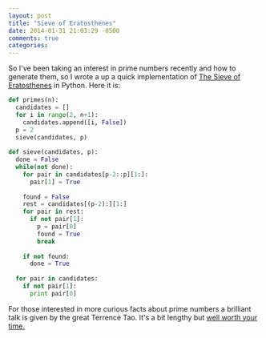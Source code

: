 ```yaml
---
layout: post
title: "Sieve of Eratosthenes"
date: 2014-01-31 21:03:29 -0500
comments: true
categories: 
---
```


So I've been taking an interest in prime numbers recently and how to generate them, so I wrote a up a quick implementation of [The Sieve of Eratosthenes](http://en.wikipedia.org/wiki/Sieve_of_Eratosthenes) in Python. Here it is:

``` python
def primes(n):
  candidates = []
  for i in range(2, n+1):
    candidates.append([i, False])
  p = 2
  sieve(candidates, p)
 
def sieve(candidates, p):
  done = False
  while(not done):
    for pair in candidates[p-2::p][1:]:
      pair[1] = True
  
    found = False
    rest = candidates[(p-2):][1:]
    for pair in rest:
      if not pair[1]:
        p = pair[0]
        found = True
        break
   
    if not found:
      done = True
    
  for pair in candidates:
    if not pair[1]:
      print pair[0]
```

For those interested in more curious facts about prime numbers a brilliant talk is given by the great Terrence Tao. It's a bit lengthy but [well worth your time.](http://www.youtube.com/watch?v=PtsrAw1LR3E)
